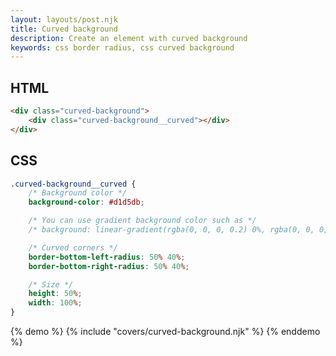 ```yaml
---
layout: layouts/post.njk
title: Curved background
description: Create an element with curved background
keywords: css border radius, css curved background
---
```


## HTML

```html
<div class="curved-background">
    <div class="curved-background__curved"></div>
</div>
```

## CSS

```css
.curved-background__curved {
    /* Background color */
    background-color: #d1d5db;

    /* You can use gradient background color such as */
    /* background: linear-gradient(rgba(0, 0, 0, 0.2) 0%, rgba(0, 0, 0, 0.1) 100%); */

    /* Curved corners */
    border-bottom-left-radius: 50% 40%;
    border-bottom-right-radius: 50% 40%;

    /* Size */
    height: 50%;
    width: 100%;
}
```

{% demo %}
{% include "covers/curved-background.njk" %}
{% enddemo %}
